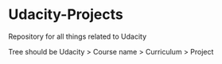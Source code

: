 # Udacity-Projects
Repository for all things related to Udacity

Tree should be Udacity > Course name > Curriculum > Project
